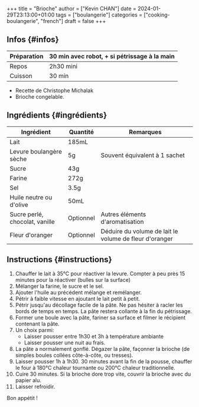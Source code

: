 +++
title = "Brioche"
author = ["Kevin CHAN"]
date = 2024-01-29T23:13:00+01:00
tags = ["boulangerie"]
categories = ["cooking-boulangerie", "french"]
draft = false
+++

## Infos {#infos}

| Préparation | 30 min avec robot, + si pétrissage à la main |
|-------------|----------------------------------------------|
| Repos       | 2h30 mini                                    |
| Cuisson     | 30 min                                       |

-   Recette de Christophe Michalak
-   Brioche congelable.


## Ingrédients {#ingrédients}

| Ingrédient                     | Quantité  | Remarques                                              |
|--------------------------------|-----------|--------------------------------------------------------|
| Lait                           | 185mL     |                                                        |
| Levure boulangère sèche        | 5g        | Souvent équivalent à 1 sachet                          |
| Sucre                          | 43g       |                                                        |
| Farine                         | 272g      |                                                        |
| Sel                            | 3.5g      |                                                        |
| Huile neutre ou d'olive        | 50mL      |                                                        |
| Sucre perlé, chocolat, vanille | Optionnel | Autres éléments d'aromatisation                        |
| Fleur d'oranger                | Optionnel | Déduire du volume de lait le volume de fleur d'oranger |


## Instructions {#instructions}

1.  Chauffer le lait à 35°C pour réactiver la levure. Compter à peu près 15 minutes pour la réactiver (bulles sur la surface)
2.  Mélanger la farine, le sucre et le sel.
3.  Ajouter l'huile au précédent mélange et remélanger.
4.  Pétrir à faible vitesse en ajoutant le lait petit à petit.
5.  Pétrir jusqu'au décollage facile de la pâte. Ne pas hésiter à racler les bords de temps en temps. La pâte restera collante à la fin du pétrissage.
6.  Former une boule avec la pâte, fariner sa surface et filmer le récipient contenant la pâte.
7.  Un choix parmi:
    -   Laisser pousser entre 1h30 et 3h à température ambiante
    -   Laisser pousser une nuit au frais.
8.  La pâte a normalement gonflé. Dégazer la pâte, façonner la brioche (de simples boules collées côte-à-côte, ou tresses).
9.  Laisser pousser 1h à 1h30. 30 minutes avant la fin de la pousse, chauffer le four à 180°C chaleur tournante ou 200°C chaleur traditionnelle.
10. Cuire 30 minutes. Si la brioche dore trop vite, couvrir la brioche avec du papier alu.
11. Laisser refroidir.

Bon appétit !
